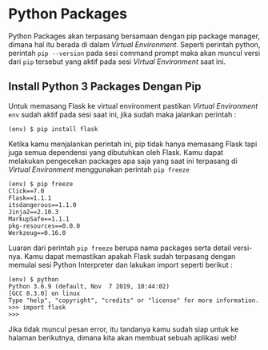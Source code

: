 # Python Packages

Python Packages akan terpasang bersamaan dengan pip package manager, dimana hal itu berada di dalam _Virtual Environment_. Seperti perintah python, perintah `pip --version` pada sesi command prompt maka akan muncul versi dari `pip` tersebut yang aktif pada sesi _Virtual Environment_ saat ini.

## Install Python 3 Packages Dengan Pip

Untuk memasang Flask ke virtual environment pastikan _Virtual Environment_ `env` sudah aktif pada sesi saat ini, jika sudah maka jalankan perintah :

```text
(env) $ pip install flask
```

Ketika kamu menjalankan perintah ini, pip tidak hanya memasang Flask tapi juga semua dependensi yang dibutuhkan oleh Flask. Kamu dapat melakukan pengecekan packages apa saja yang saat ini terpasang di _Virtual Environment_ menggunakan perintah `pip freeze`

```text
(env) $ pip freeze       
Click==7.0
Flask==1.1.1
itsdangerous==1.1.0
Jinja2==2.10.3
MarkupSafe==1.1.1
pkg-resources==0.0.0
Werkzeug==0.16.0
```

Luaran dari perintah `pip freeze` berupa nama packages serta detail versi-nya. Kamu dapat memastikan apakah Flask sudah terpasang dengan memulai sesi Python Interpreter dan lakukan import seperti berikut :

```text
(env) $ python           
Python 3.6.9 (default, Nov  7 2019, 10:44:02) 
[GCC 8.3.0] on linux
Type "help", "copyright", "credits" or "license" for more information.
>>> import flask
>>> 
```

Jika tidak muncul pesan error, itu tandanya kamu sudah siap untuk ke halaman berikutnya, dimana kita akan membuat sebuah aplikasi web!

